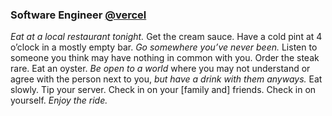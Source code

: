 ### Software Engineer [@vercel](https://vercel.com/home)

_Eat at a local restaurant tonight._ Get the cream sauce. Have a cold pint at 4 o’clock in a mostly empty bar. _Go somewhere you’ve never been._ Listen to someone you think may have nothing in common with you. Order the steak rare. Eat an oyster. _Be open to a world_ where you may not understand or agree with the person next to you, _but have a drink with them anyways._ Eat slowly. Tip your server. Check in on your [family and] friends. Check in on yourself. _Enjoy the ride._
